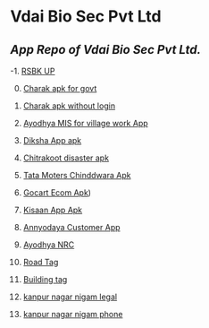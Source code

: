 # Vdai Bio Sec Pvt Ltd
## *App Repo of Vdai Bio Sec Pvt Ltd.*

-1. [RSBK UP](rbsk_up/rbsk_up.apk)

0. [Charak apk for govt](disease_diagnosis/charakv5.apk)

1. [Charak apk without login](disease_diagnosis/charak-appgov.apk)

2. [Ayodhya MIS for village work App](ayodhyamis/README.md)

3. [Diksha App apk](diksha/com.test.tvapp-8.0-8-release.apk)

4. [Chitrakoot disaster apk](chitrakoot_disaster/chitrakootv4.apk)

5. [Tata Moters Chinddwara Apk](tmc/tmcv3.apk)

6. [Gocart Ecom Apk](gocart/maidv6.apk))

7. [Kisaan App Apk](grocery/kisaan/com.vdai.anyodayakisaan-4.0.3-35-release.apk)

8. [Annyodaya Customer App](grocery/frontend/app-release.apk)

9. [Ayodhya NRC](ayodhyamis/nrcapprelease.apk)

11. [Road Tag](sidnagar/sidroad.apk)

12. [Building tag](sidnagar/sidbuild.apk)

13. [kanpur nagar nigam legal](knn/knn-legal.apk)

14. [kanpur nagar nigam phone](knn/knn-phone.apk)




